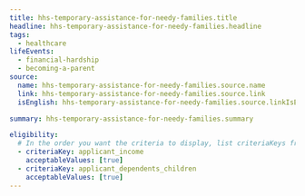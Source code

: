 ```yaml
---
title: hhs-temporary-assistance-for-needy-families.title
headline: hhs-temporary-assistance-for-needy-families.headline
tags:
  - healthcare
lifeEvents:
  - financial-hardship
  - becoming-a-parent
source:
  name: hhs-temporary-assistance-for-needy-families.source.name
  link: hhs-temporary-assistance-for-needy-families.source.link
  isEnglish: hhs-temporary-assistance-for-needy-families.source.linkIsEnglish

summary: hhs-temporary-assistance-for-needy-families.summary

eligibility:
  # In the order you want the criteria to display, list criteriaKeys from the csv here, each followed by a comma-separated list of which values indicate eligibility for that criteria. Wrap individual values in quotes if they have inner commas.
  - criteriaKey: applicant_income
    acceptableValues: [true]
  - criteriaKey: applicant_dependents_children
    acceptableValues: [true]
---
```

